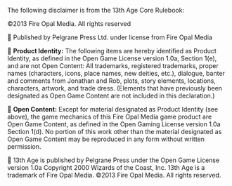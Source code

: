 The following disclaimer is from the 13th Age Core Rulebook:

©2013 Fire Opal Media. All rights reserved 

 Published by Pelgrane Press Ltd. under license from Fire Opal Media

 **Product Identity:** The following items are hereby identified as Product Identity, as defined in the Open Game License version 1.0a, Section 1(e), and are not Open Content: All trademarks, registered trademarks, proper names (characters, icons, place names, new deities, etc.), dialogue, banter and comments from Jonathan and Rob, plots, story elements, locations, characters, artwork, and trade dress. (Elements that have previously been designated as Open Game Content are not included in this declaration.) 

 **Open Content:** Except for material designated as Product Identity (see above), the game mechanics of this Fire Opal Media game product are Open Game Content, as defined in the Open Gaming License version 1.0a Section 1(d). No portion of this work other than the material designated as Open Game Content may be reproduced in any form without written permission. 

 13th Age is published by Pelgrane Press under the Open Game License version 1.0a Copyright 2000 Wizards of the Coast, Inc. 13th Age is a trademark of Fire Opal Media. ©2013 Fire Opal Media. All rights reserved.
